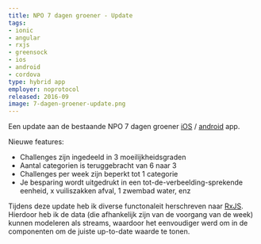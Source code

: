 ```yaml
---
title: NPO 7 dagen groener - Update
tags:
- ionic
- angular
- rxjs
- greensock
- ios
- android
- cordova
type: hybrid app
employer: noprotocol
released: 2016-09
image: 7-dagen-groener-update.png
---
```


Een update aan de bestaande NPO 7 dagen groener [iOS](https://itunes.apple.com/nl/app/id987939197?mt=8) / [android](https://play.google.com/store/apps/details?id=nl.omroep.groen) app.

Nieuwe features:
- Challenges zijn ingedeeld in 3 moeilijkheidsgraden
- Aantal categorien is teruggebracht van 6 naar 3
- Challenges per week zijn beperkt tot 1 categorie
- Je besparing wordt uitgedrukt in een tot-de-verbeelding-sprekende eenheid, x vuiliszakken afval, 1 zwembad water, enz

Tijdens deze update heb ik diverse functonaleit herschreven naar [RxJS](http://reactivex.io).
Hierdoor heb ik de data (die afhankelijk zijn van de voorgang van de week) kunnen modeleren als streams, waardoor het eenvoudiger werd om in de componenten om de juiste up-to-date waarde te tonen.